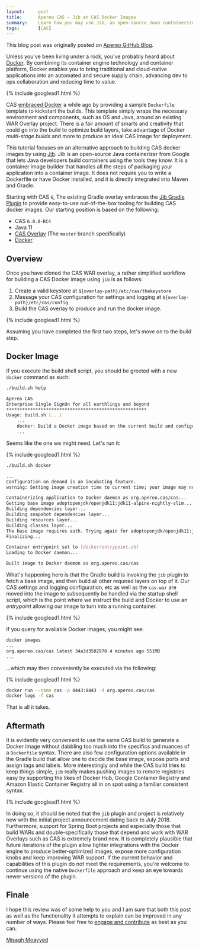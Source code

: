 ```yaml
---
layout:     post
title:      Apereo CAS - Jib at CAS Docker Images
summary:    Learn how you may use Jib, an open-source Java containerizer from Google, and its Gradle plugin to build CAS docker images seamlessly without stepping too deep into scripting Dockerfile commands.
tags:       [CAS]
---
```


<div class="alert alert-success"><i class="far fa-lightbulb"></i> This blog post was originally posted on <a href="https://github.com/apereo/apereo.github.io">Apereo GitHub Blog</a>.</div>

Unless you've been living under a rock, you've probably heard about [Docker](https://www.docker.com/). By combining its container engine technology and container platform, Docker enables you to bring traditional and cloud-native applications into an automated and secure supply chain, advancing dev to ops collaboration and reducing time to value.

{% include googlead1.html  %}

CAS [embraced Docker](https://github.com/apereo/cas-webapp-docker) a while ago by providing a sample `Dockerfile` template to kickstart the builds. This template simply wraps the necessary environment and components, such as OS and Java, around an existing WAR Overlay project. There is a fair amount of smarts and creativity that could go into the build to optimize build layers, take advantage of Docker *multi-stage builds* and more to produce an ideal CAS image for deployment.

This tutorial focuses on an alternative approach to building CAS docker images by using [Jib](https://github.com/GoogleContainerTools/jib). Jib is an open-source Java containerizer from Google that lets Java developers build containers using the tools they know. It is a container image builder that handles all the steps of packaging your application into a container image. It does not require you to write a Dockerfile or have Docker installed, and it is directly integrated into Maven and Gradle.

Starting with CAS `6`, The existing Gradle overlay embraces the [Jib Gradle Plugin](https://github.com/GoogleContainerTools/jib/tree/master/jib-gradle-plugin#quickstart) to provide easy-to-use out-of-the-box tooling for building CAS docker images. Our starting position is based on the following:

- CAS `6.0.0-RC4`
- Java 11
- [CAS Overlay](https://github.com/apereo/cas-overlay-template) (The `master` branch specifically)
- [Docker](https://www.docker.com/get-started)


## Overview

Once you have cloned the CAS WAR overlay, a rather simplified workflow for building a CAS Docker image using `jib` is as follows:

1. Create a valid keystore at `${overlay-path}/etc/cas/thekeystore`
2. Massage your CAS configuration for settings and logging at `${overlay-path}/etc/cas/config`
3. Build the CAS overlay to produce and run the docker image.


{% include googlead1.html  %}

Assuming you have completed the first two steps, let's move on to the build step.

## Docker Image

If you execute the build shell script, you should be greeted with a new `docker` command as such:

```bash
./build.sh help

Apereo CAS
Enterprise Single SignOn for all earthlings and beyond
*****************************************************
Usage: build.sh [...]
    ...
    docker: Build a Docker image based on the current build and configuration
    ...
```

Seems like the one we might need. Let's run it:


{% include googlead1.html  %}

```bash
./build.sh docker

...
Configuration on demand is an incubating feature.
warning: Setting image creation time to current time; your image may not be reproducible.

Containerizing application to Docker daemon as org.apereo.cas/cas...
Getting base image adoptopenjdk/openjdk11:jdk11-alpine-nightly-slim...
Building dependencies layer...
Building snapshot dependencies layer...
Building resources layer...
Building classes layer...
The base image requires auth. Trying again for adoptopenjdk/openjdk11:jdk11-alpine-nightly-slim...
Finalizing...

Container entrypoint set to [docker/entrypoint.sh]
Loading to Docker daemon...

Built image to Docker daemon as org.apereo.cas/cas
```

What's happening here is that the Gradle build is invoking the `jib` plugin to fetch a base image, and then build all other required layers on top of it. Our CAS settings and logging configuration, etc as well as the `cas.war` are moved into the image to subsequently be handled via the startup shell script, which is the point where we instruct the build and Docker to use an *entrypoint* allowing our image to turn into a running container.

{% include googlead1.html  %}

If you query for available Docker images, you might see:

```bash
docker images
...
org.apereo.cas/cas latest 34a3d3502970 4 minutes ago 551MB
...
```

...which may then conveniently be executed via the following:


{% include googlead1.html  %}

```bash
docker run --name cas -p 8443:8443 -d org.apereo.cas/cas
docker logs -f cas
```

That is all it takes.

## Aftermath

It is evidently very convenient to use the same CAS build to generate a Docker image without dabbling too much into the specifics and nuances of a `Dockerfile` syntax. There are also few configuration options available in the Gradle build that allow one to decide the base image, expose ports and assign tags and labels. More interestingly and while the CAS build tries to keep things simple, `jib` really makes pushing images to remote registries easy by supporting the likes of Docker Hub, Google Container Registry and Amazon Elastic Container Registry all in on spot using a familiar consistent syntax.

{% include googlead1.html  %}

In doing so, it should be noted that the `jib` plugin and project is relatively new with the initial project announcement dating back to July 2018. Furthermore, support for Spring Boot projects and especially those that build WARs and double-specifically those that depend and work with WAR Overlays such as CAS is extremely brand new. It is completely plausible that future iterations of the plugin allow tighter integrations with the Docker engine to produce better-optimized images, expose more configuration knobs and keep improving WAR support. If the current behavior and capabilities of this plugin do not meet the requirements, you're welcome to continue using the native `Dockerfile` approach and keep an eye towards newer versions of the plugin.

## Finale

I hope this review was of some help to you and I am sure that both this post as well as the functionality it attempts to explain can be improved in any number of ways. Please feel free to [engage and contribute](https://apereo.github.io/cas/developer/Contributor-Guidelines.html) as best as you can.

[Misagh Moayyed](https://fawnoos.com)
